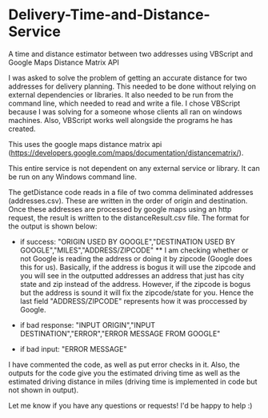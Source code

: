 Delivery-Time-and-Distance-Service
==================================

A time and distance estimator between two addresses using VBScript and Google Maps Distance Matrix API


I was asked to solve the problem of getting an accurate distance for two addresses for delivery planning.  This needed to be done without relying on external dependencies or libraries.  It also needed to be run from the command line, which needed to read and write a file.  I chose VBScript because I was solving for a someone whose clients all ran on windows machines. Also, VBScript works well alongside the programs he has created.

This uses the google maps distance matrix api (https://developers.google.com/maps/documentation/distancematrix/). 

This entire service is not dependent on any external service or library. It can be run on any Windows command line.  

The getDistance code reads in a file of two comma deliminated addresses (addresses.csv).  These are written in the order of origin and destination.  Once these addresses are processed by google maps using an http request, the result is written to the distanceResult.csv file. The format for the output is shown below:

* if success: "ORIGIN USED BY GOOGLE","DESTINATION USED BY GOOGLE","MILES","ADDRESS/ZIPCODE"
** I am checking whether or not Google is reading the address or doing it by zipcode (Google does this for us).  Basically, if the address is bogus it will use the zipcode and you will see in the outputted addresses an address that just has city state and zip instead of the address.  However, if the zipcode is bogus but the address is sound it will fix the zipcode/state for you. Hence the last field "ADDRESS/ZIPCODE" represents how it was proccessed by Google.

* if bad response: "INPUT ORIGIN","INPUT DESTINATION","ERROR","ERROR MESSAGE FROM GOOGLE"

* if bad input: "ERROR MESSAGE"

I have commented the code, as well as put error checks in it. Also, the outputs for the code give you the estimated driving time as well as the estimated driving distance in miles (driving time is implemented in code but not shown in output). 

Let me know if you have any questions or requests! I'd be happy to help :)

